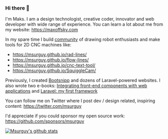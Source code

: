 ### Hi there 👋

I'm Maks. I am a design technologist, creative coder, innovator and web developer with wide range of experience. You can learn a lot about me from my website: https://maxoffsky.com

In my spare time I build [community](https://drawingbots.net) of drawing robot enthusiasts and make tools for 2D CNC machines like:

- https://msurguy.github.io/rad-lines/
- https://msurguy.github.io/flow-lines/
- https://msurguy.github.io/cnc-text-tool/
- https://msurguy.github.io/SquiggleCam/

Previously, I created [Bootsnipp](https://bootsnipp.com/) and dozens of Laravel-powered websites. I also wrote two e-books: [Integrating front-end components with web applications](https://leanpub.com/frontend) and [Laravel: my first framework](https://leanpub.com/laravel-first-framework) 

You can follow me on Twitter where I post dev / design related, inspiring content: https://twitter.com/msurguy

I'd appreciate if you could sponsor my open source work: 
https://github.com/sponsors/msurguy

[![Msurguy's github stats](https://github-readme-stats.vercel.app/api?username=msurguy&show_icons=true)](https://github.com/msurguy)

<!--
**msurguy/msurguy** is a ✨ _special_ ✨ repository because its `README.md` (this file) appears on your GitHub profile.

Here are some ideas to get you started:

- 🔭 I’m currently working on ...
- 🌱 I’m currently learning ...
- 👯 I’m looking to collaborate on ...
- 🤔 I’m looking for help with ...
- 💬 Ask me about ...
- 📫 How to reach me: ...
- 😄 Pronouns: ...
- ⚡ Fun fact: ...
-->
